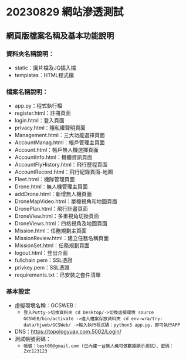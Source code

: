 # 20230829 網站滲透測試

## 網頁版檔案名稱及基本功能說明
### 資料夾名稱說明：
* static：圖片檔及JQ插入檔
* templates：HTML程式檔

### 檔案名稱說明：
* app.py：程式執行檔
* register.html：註冊頁面
* login.html：登入頁面
* privacy.html：隱私權聲明頁面
* Management.html：三大功能選擇頁面
* AccountManag.html：帳戶管理主頁面
* Account.html：帳戶無人機選擇頁面
* AccountInfo.html：機體資訊頁面
* AccountFlyHistory.html：飛行歷程頁面
* AccountRecord.html：飛行紀錄頁面-地圖
* Fleet.html：機隊管理頁面
* Drone.html：無人機管理主頁面
* addDrone.html：新增無人機頁面
* DroneMapVideo.html：單機視角和地圖頁面
* DronePlan.html：飛行計畫頁面
* DroneView.html：多重視角切換頁面
* DroneViews.html：四格視角及地圖頁面
* Mission.html：任務規劃主頁面
* MissionReview.html：建立任務名稱頁面
* MissionSet.html：任務規劃頁面
* logout.html：登出介面
* fullchain.pem：SSL憑證
* privkey.pem：SSL憑證
* requirements.txt：已安裝之套件清單

### 基本設定
* 虛擬環境名稱：GCSWEB：
  * `登入Putty->切換資料夾 cd Desktop/->切換虛擬環境 source GCSWEB/bin/activate ->進入檔案存放資料夾 cd env-wra/try-data/hjweb/GCSWeb/ ->輸入執行程式碼：python3 app.py，即可執行APP`
* DNS：https://topologyuav.com:5002/Login/
* 測試帳號密碼：
  * `帳號：test00@gmail.com (已內建一台無人機可做數據顯示測試)、密碼：Zxc123123`
